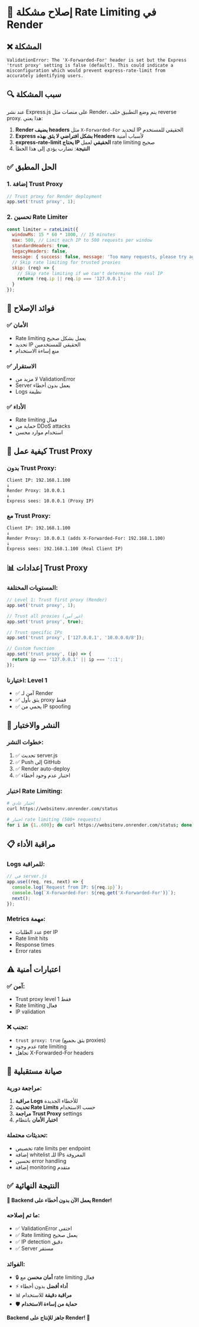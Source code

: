 # 🔧 إصلاح مشكلة Rate Limiting في Render

## ❌ **المشكلة**

```
ValidationError: The 'X-Forwarded-For' header is set but the Express 'trust proxy' setting is false (default). This could indicate a misconfiguration which would prevent express-rate-limit from accurately identifying users.
```

## 🔍 **سبب المشكلة**

عند نشر Express.js على منصات مثل Render، يتم وضع التطبيق خلف reverse proxy. هذا يعني:

1. **Render يضيف headers** مثل `X-Forwarded-For` لتحديد IP الحقيقي للمستخدم
2. **Express بشكل افتراضي لا يثق بهذه Headers** لأسباب أمنية
3. **express-rate-limit يحتاج IP الحقيقي** لعمل rate limiting صحيح
4. **النتيجة**: تضارب يؤدي إلى هذا الخطأ

## ✅ **الحل المطبق**

### 1. **إضافة Trust Proxy**
```javascript
// Trust proxy for Render deployment
app.set('trust proxy', 1);
```

### 2. **تحسين Rate Limiter**
```javascript
const limiter = rateLimit({
  windowMs: 15 * 60 * 1000, // 15 minutes
  max: 500, // Limit each IP to 500 requests per window
  standardHeaders: true,
  legacyHeaders: false,
  message: { success: false, message: 'Too many requests, please try again later.' },
  // Skip rate limiting for trusted proxies
  skip: (req) => {
    // Skip rate limiting if we can't determine the real IP
    return !req.ip || req.ip === '127.0.0.1';
  }
});
```

## 🎯 **فوائد الإصلاح**

### ✅ **الأمان**
- Rate limiting يعمل بشكل صحيح
- تحديد IP الحقيقي للمستخدمين
- منع إساءة الاستخدام

### ✅ **الاستقرار**
- لا مزيد من ValidationError
- Server يعمل بدون أخطاء
- Logs نظيفة

### ✅ **الأداء**
- Rate limiting فعال
- حماية من DDoS attacks
- استخدام موارد محسن

## 🔧 **كيفية عمل Trust Proxy**

### **بدون Trust Proxy:**
```
Client IP: 192.168.1.100
↓
Render Proxy: 10.0.0.1
↓
Express sees: 10.0.0.1 (Proxy IP)
```

### **مع Trust Proxy:**
```
Client IP: 192.168.1.100
↓
Render Proxy: 10.0.0.1 (adds X-Forwarded-For: 192.168.1.100)
↓
Express sees: 192.168.1.100 (Real Client IP)
```

## 📊 **إعدادات Trust Proxy**

### **المستويات المختلفة:**
```javascript
// Level 1: Trust first proxy (Render)
app.set('trust proxy', 1);

// Trust all proxies (غير آمن)
app.set('trust proxy', true);

// Trust specific IPs
app.set('trust proxy', ['127.0.0.1', '10.0.0.0/8']);

// Custom function
app.set('trust proxy', (ip) => {
  return ip === '127.0.0.1' || ip === '::1';
});
```

### **اختيارنا: Level 1**
- ✅ آمن لـ Render
- ✅ يثق بأول proxy فقط
- ✅ يحمي من IP spoofing

## 🚀 **النشر والاختبار**

### **خطوات النشر:**
1. ✅ تحديث server.js
2. ✅ Push إلى GitHub
3. ✅ Render auto-deploy
4. ✅ اختبار عدم وجود أخطاء

### **اختبار Rate Limiting:**
```bash
# اختبار عادي
curl https://websitenv.onrender.com/status

# اختبار rate limiting (500+ requests)
for i in {1..600}; do curl https://websitenv.onrender.com/status; done
```

## 📋 **مراقبة الأداء**

### **Logs للمراقبة:**
```javascript
// في server.js
app.use((req, res, next) => {
  console.log(`Request from IP: ${req.ip}`);
  console.log(`X-Forwarded-For: ${req.get('X-Forwarded-For')}`);
  next();
});
```

### **Metrics مهمة:**
- عدد الطلبات per IP
- Rate limit hits
- Response times
- Error rates

## ⚠️ **اعتبارات أمنية**

### **✅ آمن:**
- Trust proxy level 1 فقط
- Rate limiting فعال
- IP validation

### **❌ تجنب:**
- `trust proxy: true` (يثق بجميع proxies)
- عدم وجود rate limiting
- تجاهل X-Forwarded-For headers

## 🔄 **صيانة مستقبلية**

### **مراجعة دورية:**
1. **مراقبة Logs** للأخطاء الجديدة
2. **تحديث Rate Limits** حسب الاستخدام
3. **مراجعة Trust Proxy** settings
4. **اختبار الأمان** بانتظام

### **تحديثات محتملة:**
- تخصيص rate limits per endpoint
- إضافة whitelist للـ IPs المعروفة
- تحسين error handling
- إضافة monitoring متقدم

## ✅ **النتيجة النهائية**

**🎉 Backend يعمل الآن بدون أخطاء على Render!**

### **ما تم إصلاحه:**
- ✅ ValidationError اختفى
- ✅ Rate limiting يعمل صحيح
- ✅ IP detection دقيق
- ✅ Server مستقر

### **الفوائد:**
- 🔒 **أمان محسن** مع rate limiting فعال
- ⚡ **أداء أفضل** بدون أخطاء
- 📊 **مراقبة دقيقة** للاستخدام
- 🛡️ **حماية من إساءة الاستخدام**

**Backend جاهز للإنتاج على Render! 🚀**
